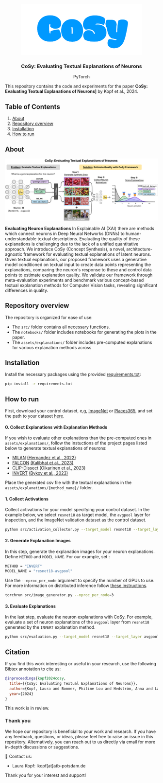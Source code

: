 <br/><br/>
<p align="center">
  <img width="400" src="./cosy_logo.svg">
<h3 align="center"><b>CoSy: Evaluating Textual Explanations of Neurons</b></h3>
<p align="center">
  PyTorch

  </p>

This repository contains the code and experiments for the paper **CoSy: Evaluating Textual Explanations of Neurons]** by Kopf et al., 2024. 

<!--[![Getting started!](https://colab.research.google.com/assets/colab-badge.svg)](anonymous)-->

## Table of Contents
1. [About](#about)
2. [Repository overview](#repository-overview)
3. [Installation](#installation)
4. [How to run](#how-to-run)

## About

</p>
<p align="center">
  <img width="800" src="./cosy_graph.png">
</p>

**Evaluating Neuron Explanations** In Explainable AI (XAI) there are methods which connect neurons in Deep Neural Networks (DNNs) to human-understandable textual descriptions. Evaluating the quality of these explanations is challenging due to the lack of a unified quantitative approach. We introduce CoSy (Concept Synthesis), a novel, architecture-agnostic framework for evaluating textual explanations of latent neurons. Given textual explanations, our proposed framework uses a generative model conditioned on textual input to create data points representing the explanations, comparing the neuron's response to these and control data points to estimate explanation quality. We validate our framework through meta-evaluation experiments and benchmark various concept-based textual explanation methods for Computer Vision tasks, revealing significant differences in quality.

## Repository overview

The repository is organized for ease of use:
- The `src/` folder contains all necessary functions.
- The `notebooks/` folder includes notebooks for generating the plots in the paper.
- The `assets/explanations/` folder includes pre-computed explanations for various explanation methods across

## Installation

Install the necessary packages using the provided [requirements.txt](https://github.com/lkopf/cosy/blob/main/requirements.txt):

```bash
pip install -r requirements.txt
```

## How to run

First, download your control dataset, e,g, [ImageNet](https://www.image-net.org/download.php) or [Places365](http://places2.csail.mit.edu/download.html), and set the path to your dataset [here](https://github.com/lkopf/cosy/blob/main/src/utils.py#L12).

#### 0. Collect Explanations with Explanation Methods

If you wish to evaluate other explanations than the pre-computed ones in `assets/explanations/`, follow the instuctions of the project pages listed below to generate textual explanations of neurons:

- [MILAN](https://github.com/evandez/neuron-descriptions) [(Hernandez et al., 2022)](https://arxiv.org/abs/2201.11114)
- [FALCON](https://github.com/NehaKalibhat/falcon-explain) [(Kalibhat et al., 2023)](https://arxiv.org/abs/2307.10504)
- [CLIP-Dissect](https://github.com/Trustworthy-ML-Lab/CLIP-dissect) [(Oikarinen et al., 2023)](https://arxiv.org/abs/2204.10965)
- [INVERT](https://github.com/lapalap/invert) [(Bykov et al., 2023)](https://arxiv.org/abs/2311.13594)

Place the generated csv file with the textual explanations in the `assets/explanations/{method_name}/` folder.

#### 1. Collect Activations

Collect activations for your model specifying your control dataset. In the example below, we select `resnet18` as target model, the `avgpool` layer for inspection, and the ImageNet validation dataset as the control dataset. 

```bash
python src/activation_collector.py --target_model resnet18 --target_layer avgpool --dataset imagenet
```

#### 2. Generate Explanation Images
In this step, generate the explanation images for your neuron explanations. Define `METHOD` and `MODEL_NAME`. For our example, set :

```bash
METHOD = "INVERT"
MODEL_NAME = "resnet18-avgpool"
```
Use the ``--nproc_per_node`` argument to specify the number of GPUs to use. For more information on distributed inference follow [these instructions](https://huggingface.co/docs/diffusers/main/en/training/distributed_inference).

```bash
torchrun src/image_generator.py --nproc_per_node=3
```



#### 3. Evaluate Explanations
In the last step, evaluate the neuron explanations with CoSy. For example, evaluate a set of neuron explanations of the `avgpool` layer from `resnet18` generated by the `INVERT` explanation method.

```bash
python src/evaluation.py --target_model resnet18 --target_layer avgpool --method INVERT
```

## Citation

If you find this work interesting or useful in your research, use the following Bibtex annotation to cite us:

```bibtex
@inproceedings{kopf2024cosy,
  title={{CoSy: Evaluating Textual Explanations of Neurons}},
  author={Kopf, Laura and Bommer, Philine Lou and Hedström, Anna and Lapuschkin, Sebastian and Höhne, Marina M. -C. and Bykov, Kirill},
  year={2024}
}
```
This work is in review.

### Thank you

We hope our repository is beneficial to your work and research. If you have any feedback, questions, or ideas, please feel free to raise an issue in this repository. Alternatively, you can reach out to us directly via email for more in-depth discussions or suggestions. 

📧 Contact us:
- Laura Kopf: lkopf[at]atb-potsdam.de

Thank you for your interest and support!
